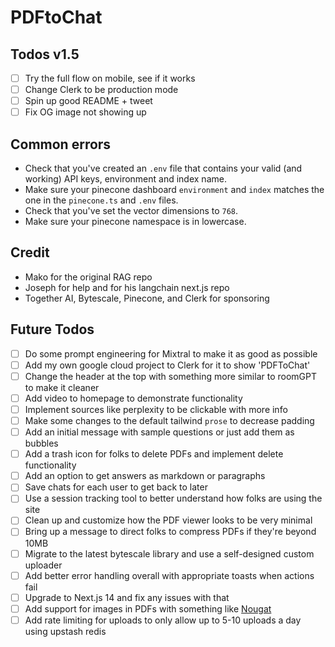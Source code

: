 # PDFtoChat

## Todos v1.5

- [ ] Try the full flow on mobile, see if it works
- [ ] Change Clerk to be production mode
- [ ] Spin up good README + tweet
- [ ] Fix OG image not showing up

## Common errors

- Check that you've created an `.env` file that contains your valid (and working) API keys, environment and index name.
- Make sure your pinecone dashboard `environment` and `index` matches the one in the `pinecone.ts` and `.env` files.
- Check that you've set the vector dimensions to `768`.
- Make sure your pinecone namespace is in lowercase.

## Credit

- Mako for the original RAG repo
- Joseph for help and for his langchain next.js repo
- Together AI, Bytescale, Pinecone, and Clerk for sponsoring

## Future Todos

- [ ] Do some prompt engineering for Mixtral to make it as good as possible
- [ ] Add my own google cloud project to Clerk for it to show 'PDFToChat'
- [ ] Change the header at the top with something more similar to roomGPT to make it cleaner
- [ ] Add video to homepage to demonstrate functionality
- [ ] Implement sources like perplexity to be clickable with more info
- [ ] Make some changes to the default tailwind `prose` to decrease padding
- [ ] Add an initial message with sample questions or just add them as bubbles
- [ ] Add a trash icon for folks to delete PDFs and implement delete functionality
- [ ] Add an option to get answers as markdown or paragraphs
- [ ] Save chats for each user to get back to later
- [ ] Use a session tracking tool to better understand how folks are using the site
- [ ] Clean up and customize how the PDF viewer looks to be very minimal
- [ ] Bring up a message to direct folks to compress PDFs if they're beyond 10MB
- [ ] Migrate to the latest bytescale library and use a self-designed custom uploader
- [ ] Add better error handling overall with appropriate toasts when actions fail
- [ ] Upgrade to Next.js 14 and fix any issues with that
- [ ] Add support for images in PDFs with something like [Nougat](https://replicate.com/meta/nougat)
- [ ] Add rate limiting for uploads to only allow up to 5-10 uploads a day using upstash redis
